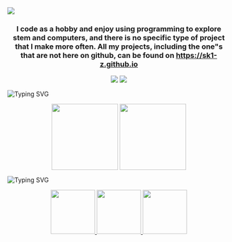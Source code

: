<img src="https://readme-typing-svg.demolab.com?font=JetBrainsMono&size=32&pause=500&color=94E2D5&vCenter=true&random=false&width=435&lines=Wassup%2C+I'm+Skiz" />
<h3 align=center>
I code as a hobby and enjoy using programming to explore stem and computers, and there is no specific type of project that I make more often. All my projects, including the one"s that are not here on github, can be found on <a href=https://sk1-z.github.io>https://sk1-z.github.io</a>
</h3>
<p align=center>
  <img src="https://skillicons.dev/icons?i=linux,arch,neovim" />
  <img src="https://skillicons.dev/icons?i=c,cpp,cs,lua,rust" />
</p>
<img src="https://readme-typing-svg.demolab.com?font=JetBrainsMono&size=32&pause=500&color=94E2D5&vCenter=true&random=false&width=435&lines=Statskis" alt="Typing SVG" />
<p align=center>
  <img height=150 align="center" src="https://github-readme-stats.vercel.app/api/top-langs/?username=Sk1-z&theme=catppuccin_mocha&layout=compact&langs_count=10" />
  <img height=150 align="center" src="https://github-readme-stats.vercel.app/api?username=Sk1-z&theme=catppuccin_mocha&rank_icon=github&hide=issues,contribs" />
</p>
<img src="https://readme-typing-svg.demolab.com?font=JetBrainsMono&size=32&pause=500&color=94E2D5&vCenter=true&random=false&width=435&lines=Favorite+Projects" alt="Typing SVG" />
<p align=center>
  <a href="https://github.com/Sk1-z/CompleteC" >
  <img height=100 src="https://github-readme-stats.vercel.app/api/pin/?username=Sk1-z&theme=catppuccin_mocha&repo=CompleteC" />
  </a>
  <a href="https://github.com/Sk1-z/Contra" >
  <img height=100 src="https://github-readme-stats.vercel.app/api/pin/?username=Sk1-z&theme=catppuccin_mocha&repo=Contra" />
  </a>
  <a href="https://github.com/Sk1-z/Ratt" >
    <img height=100 src="https://github-readme-stats.vercel.app/api/pin/?username=Sk1-z&theme=catppuccin_mocha&repo=Ratt" />
  </a>
</p>
